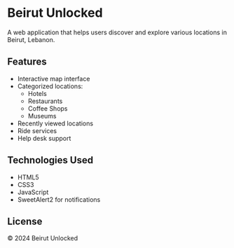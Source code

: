 # Beirut Unlocked  

A web application that helps users discover and explore various locations in Beirut, Lebanon.  

## Features  
- Interactive map interface  
- Categorized locations:  
  - Hotels  
  - Restaurants  
  - Coffee Shops  
  - Museums  
- Recently viewed locations  
- Ride services  
- Help desk support  

## Technologies Used  
- HTML5  
- CSS3  
- JavaScript  
- SweetAlert2 for notifications  

## License  
© 2024 Beirut Unlocked  

